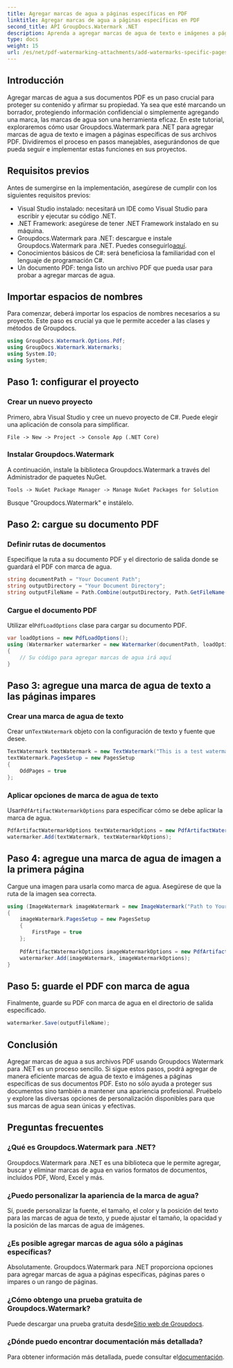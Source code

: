 ```yaml
---
title: Agregar marcas de agua a páginas específicas en PDF
linktitle: Agregar marcas de agua a páginas específicas en PDF
second_title: API GroupDocs.Watermark .NET
description: Aprenda a agregar marcas de agua de texto e imágenes a páginas específicas en archivos PDF usando Groupdocs para .NET. Siga nuestra guía detallada para proteger sus documentos.
type: docs
weight: 15
url: /es/net/pdf-watermarking-attachments/add-watermarks-specific-pages-pdf/
---
```

## Introducción
Agregar marcas de agua a sus documentos PDF es un paso crucial para proteger su contenido y afirmar su propiedad. Ya sea que esté marcando un borrador, protegiendo información confidencial o simplemente agregando una marca, las marcas de agua son una herramienta eficaz. En este tutorial, exploraremos cómo usar Groupdocs.Watermark para .NET para agregar marcas de agua de texto e imagen a páginas específicas de sus archivos PDF. Dividiremos el proceso en pasos manejables, asegurándonos de que pueda seguir e implementar estas funciones en sus proyectos.
## Requisitos previos
Antes de sumergirse en la implementación, asegúrese de cumplir con los siguientes requisitos previos:
- Visual Studio instalado: necesitará un IDE como Visual Studio para escribir y ejecutar su código .NET.
- .NET Framework: asegúrese de tener .NET Framework instalado en su máquina.
-  Groupdocs.Watermark para .NET: descargue e instale Groupdocs.Watermark para .NET. Puedes conseguirlo[aquí](https://releases.groupdocs.com/Watermark/net/).
- Conocimientos básicos de C#: será beneficiosa la familiaridad con el lenguaje de programación C#.
- Un documento PDF: tenga listo un archivo PDF que pueda usar para probar a agregar marcas de agua.
## Importar espacios de nombres
Para comenzar, deberá importar los espacios de nombres necesarios a su proyecto. Este paso es crucial ya que le permite acceder a las clases y métodos de Groupdocs.
```csharp
using GroupDocs.Watermark.Options.Pdf;
using GroupDocs.Watermark.Watermarks;
using System.IO;
using System;
```
## Paso 1: configurar el proyecto
### Crear un nuevo proyecto
Primero, abra Visual Studio y cree un nuevo proyecto de C#. Puede elegir una aplicación de consola para simplificar.
```plaintext
File -> New -> Project -> Console App (.NET Core)
```
### Instalar Groupdocs.Watermark
A continuación, instale la biblioteca Groupdocs.Watermark a través del Administrador de paquetes NuGet.
```plaintext
Tools -> NuGet Package Manager -> Manage NuGet Packages for Solution
```
Busque "Groupdocs.Watermark" e instálelo.
## Paso 2: cargue su documento PDF
### Definir rutas de documentos
Especifique la ruta a su documento PDF y el directorio de salida donde se guardará el PDF con marca de agua.
```csharp
string documentPath = "Your Document Path";
string outputDirectory = "Your Document Directory";
string outputFileName = Path.Combine(outputDirectory, Path.GetFileName(documentPath));
```
### Cargue el documento PDF
 Utilizar el`PdfLoadOptions` clase para cargar su documento PDF.
```csharp
var loadOptions = new PdfLoadOptions();
using (Watermarker watermarker = new Watermarker(documentPath, loadOptions))
{
    // Su código para agregar marcas de agua irá aquí
}
```
## Paso 3: agregue una marca de agua de texto a las páginas impares
### Crear una marca de agua de texto
 Crear un`TextWatermark` objeto con la configuración de texto y fuente que desee.
```csharp
TextWatermark textWatermark = new TextWatermark("This is a test watermark", new Font("Arial", 8));
textWatermark.PagesSetup = new PagesSetup
{
    OddPages = true
};
```
### Aplicar opciones de marca de agua de texto
 Usar`PdfArtifactWatermarkOptions` para especificar cómo se debe aplicar la marca de agua.
```csharp
PdfArtifactWatermarkOptions textWatermarkOptions = new PdfArtifactWatermarkOptions();
watermarker.Add(textWatermark, textWatermarkOptions);
```
## Paso 4: agregue una marca de agua de imagen a la primera página
Cargue una imagen para usarla como marca de agua. Asegúrese de que la ruta de la imagen sea correcta.
```csharp
using (ImageWatermark imageWatermark = new ImageWatermark("Path to Your Image"))
{
    imageWatermark.PagesSetup = new PagesSetup
    {
        FirstPage = true
    };
    
    PdfArtifactWatermarkOptions imageWatermarkOptions = new PdfArtifactWatermarkOptions();
    watermarker.Add(imageWatermark, imageWatermarkOptions);
}
```
## Paso 5: guarde el PDF con marca de agua
Finalmente, guarde su PDF con marca de agua en el directorio de salida especificado.
```csharp
watermarker.Save(outputFileName);
```
## Conclusión
Agregar marcas de agua a sus archivos PDF usando Groupdocs Watermark para .NET es un proceso sencillo. Si sigue estos pasos, podrá agregar de manera eficiente marcas de agua de texto e imágenes a páginas específicas de sus documentos PDF. Esto no sólo ayuda a proteger sus documentos sino también a mantener una apariencia profesional. Pruébelo y explore las diversas opciones de personalización disponibles para que sus marcas de agua sean únicas y efectivas.
## Preguntas frecuentes
### ¿Qué es Groupdocs.Watermark para .NET?
Groupdocs.Watermark para .NET es una biblioteca que le permite agregar, buscar y eliminar marcas de agua en varios formatos de documentos, incluidos PDF, Word, Excel y más.
### ¿Puedo personalizar la apariencia de la marca de agua?
Sí, puede personalizar la fuente, el tamaño, el color y la posición del texto para las marcas de agua de texto, y puede ajustar el tamaño, la opacidad y la posición de las marcas de agua de imágenes.
### ¿Es posible agregar marcas de agua sólo a páginas específicas?
Absolutamente. Groupdocs.Watermark para .NET proporciona opciones para agregar marcas de agua a páginas específicas, páginas pares o impares o un rango de páginas.
### ¿Cómo obtengo una prueba gratuita de Groupdocs.Watermark?
 Puede descargar una prueba gratuita desde[Sitio web de Groupdocs](https://releases.groupdocs.com/).
### ¿Dónde puedo encontrar documentación más detallada?
 Para obtener información más detallada, puede consultar el[documentación](https://reference.groupdocs.com/Watermark/net/).